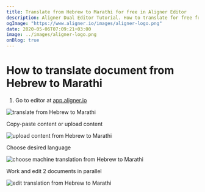 ```yaml
---
title: Translate from Hebrew to Marathi for free in Aligner Editor
description: Aligner Dual Editor Tutorial. How to translate for free from Hebrew to Marathi. Aligner is multilingual document management platform. 
ogImage: "https://www.aligner.io/images/aligner-logo.png"
date: 2020-05-06T07:09:21+03:00
image: ../images/aligner-logo.png
onBlog: true
---
```


# How to translate document from Hebrew to Marathi

1. Go to editor at [app.aligner.io](https://app.aligner.io "Aligner App web page")

![translate from Hebrew to Marathi](../aligner-blank-editor.png "translate from Hebrew to Marathi")

Copy-paste content or upload content

![upload content from Hebrew to Marathi](../aligner-uploaded-document.png "upload content from Hebrew to Marathi")

Choose desired language

![choose machine translation from Hebrew to Marathi](../aligner-language-dropdown.png "choose machine translation from Hebrew to Marathi")

Work and edit 2 documents in parallel

![edit translation from Hebrew to Marathi](../aligner-double-sitded-editor.png "edit translation from Hebrew to Marathi")

